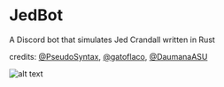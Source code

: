 # JedBot

A Discord bot that simulates Jed Crandall written in Rust

credits: [@PseudoSyntax](https://github.com/PseudoSyntax), [@gatoflaco](https://github.com/gatoflaco), [@DaumanaASU](https://github.com/DaumanaASU)

![alt text](https://github.com/Glowstick0017/JedBot/blob/master/jed.png?raw=true)
